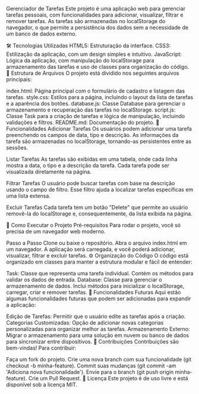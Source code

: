 Gerenciador de Tarefas
Este projeto é uma aplicação web para gerenciar tarefas pessoais, com funcionalidades para adicionar, visualizar, filtrar e remover tarefas. As tarefas são armazenadas no localStorage do navegador, o que permite a persistência dos dados sem a necessidade de um banco de dados externo.

🛠️ Tecnologias Utilizadas
HTML5: Estruturação da interface.
CSS3: Estilização da aplicação, com um design simples e intuitivo.
JavaScript: Lógica da aplicação, com manipulação do localStorage para armazenamento das tarefas e uso de classes para organização do código.
📂 Estrutura de Arquivos
O projeto está dividido nos seguintes arquivos principais:

index.html: Página principal com o formulário de cadastro e listagem das tarefas.
style.css: Estilos para a página, incluindo o layout da lista de tarefas e a aparência dos botões.
database.js: Classe Database para gerenciar o armazenamento e recuperação das tarefas no localStorage.
script.js: Classe Task para a criação de tarefas e lógica de manipulação, incluindo validações e filtros.
README.md: Documentação do projeto.
🚀 Funcionalidades
Adicionar Tarefas
Os usuários podem adicionar uma tarefa preenchendo os campos de data, tipo e descrição. As informações da tarefa são armazenadas no localStorage, tornando-as persistentes entre as sessões.

Listar Tarefas
As tarefas são exibidas em uma tabela, onde cada linha mostra a data, o tipo e a descrição da tarefa. Cada tarefa pode ser visualizada diretamente na página.

Filtrar Tarefas
O usuário pode buscar tarefas com base na descrição usando o campo de filtro. Esse filtro ajuda a localizar tarefas específicas em uma lista extensa.

Excluir Tarefas
Cada tarefa tem um botão "Delete" que permite ao usuário removê-la do localStorage e, consequentemente, da lista exibida na página.

🔧 Como Executar o Projeto
Pré-requisitos
Para rodar o projeto, você só precisa de um navegador web moderno.

Passo a Passo
Clone ou baixe o repositório.
Abra o arquivo index.html em um navegador.
A aplicação será carregada, e você poderá adicionar, visualizar, filtrar e excluir tarefas.
⚙️ Organização do Código
O código está organizado em classes para manter a estrutura modular e fácil de entender:

Task: Classe que representa uma tarefa individual. Contém os métodos para validar os dados de entrada.
Database: Classe para gerenciar o armazenamento de dados. Inclui métodos para inicializar o localStorage, carregar, criar e remover tarefas.
🚀 Funcionalidades Futuras
Aqui estão algumas funcionalidades futuras que podem ser adicionadas para expandir a aplicação:

Edição de Tarefas: Permitir que o usuário edite as tarefas após a criação.
Categorias Customizadas: Opção de adicionar novas categorias personalizadas para organizar melhor as tarefas.
Armazenamento Externo: Migrar o armazenamento para uma solução em nuvem ou banco de dados para sincronizar entre dispositivos.
👥 Contribuições
Contribuições são bem-vindas! Para contribuir:

Faça um fork do projeto.
Crie uma nova branch com sua funcionalidade (git checkout -b minha-feature).
Commit suas mudanças (git commit -am 'Adiciona nova funcionalidade').
Envie para o branch (git push origin minha-feature).
Crie um Pull Request.
📝 Licença
Este projeto é de uso livre e está disponível sob a licença MIT.